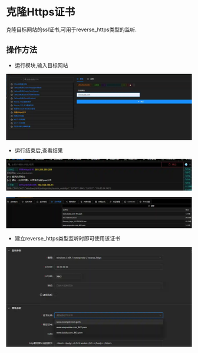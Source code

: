 # 克隆Https证书

克隆目标网站的ssl证书,可用于reverse_https类型的监听.

## 操作方法

+ 运行模块,输入目标网站

![](img\DefenseEvasion_SubvertTrustControls_CloneSSLPem\1.webp)

+ 运行结束后,查看结果

![](img\DefenseEvasion_SubvertTrustControls_CloneSSLPem\2.webp)

![](img\DefenseEvasion_SubvertTrustControls_CloneSSLPem\3.webp)

+ 建立reverse_https类型监听时即可使用该证书

![](img\DefenseEvasion_SubvertTrustControls_CloneSSLPem\4.webp)


